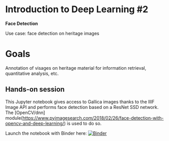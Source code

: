 # Introduction to Deep Learning #2
**Face Detection**

Use case: face detection on heritage images 

# Goals 
Annotation of visages on heritage material for information retrieval, quantitative analysis, etc.

## Hands-on session 
This Jupyter notebook gives access to Gallica images thanks to the IIIF Image API and performs face detection based on a ResNet SSD network. 
The [OpenCV/dnn] module(https://www.pyimagesearch.com/2018/02/26/face-detection-with-opencv-and-deep-learning/) is used to do so.

Launch the notebook with Binder here:
[![Binder](https://mybinder.org/badge_logo.svg)](https://mybinder.org/v2/gh/altomator/Introduction_to_Deep_Learning-2-Face_Detection/HEAD?filepath=https%3A%2F%2Fgithub.com%2Faltomator%2FIntroduction_to_Deep_Learning-2-Face_Detection%2Fblob%2Fmain%2Fbinder%2Ffaces-detection-with-dnn.ipynb)
